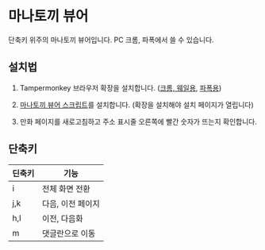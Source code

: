 # 마나토끼 뷰어

단축키 위주의 마나토끼 뷰어입니다. PC 크롬, 파폭에서 쓸 수 있습니다.

## 설치법

1. Tampermonkey 브라우저 확장을 설치합니다. ([크롬, 웨일용](https://chrome.google.com/webstore/detail/tampermonkey/dhdgffkkebhmkfjojejmpbldmpobfkfo?hl=en), [파폭용](https://addons.mozilla.org/en-US/firefox/addon/tampermonkey/))

2. [마나토끼 뷰어 스크립트](https://greasyfork.org/scripts/418090-manatoki-viewer/code/manatoki%20viewer.user.js)를 설치합니다. (확장을 설치해야 설치 페이지가 열립니다)

3. 만화 페이지를 새로고침하고 주소 표시줄 오른쪽에 빨간 숫자가 뜨는지 확인합니다.

## 단축키

| 딘축키 | 기능              |
| ------ | ----------------- |
| i      | 전체 화면 전환    |
| j,k    | 다음, 이전 페이지 |
| h,l    | 이전, 다음화      |
| m      | 댓글란으로 이동   |
